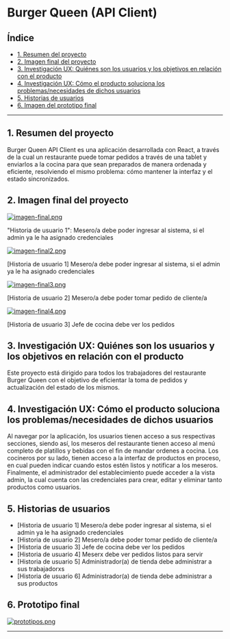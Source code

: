 # Burger Queen (API Client)

## Índice

* [1. Resumen del proyecto](1-resumen-del-proyecto)
* [2. Imagen final del proyecto](#2-imagen-final-del-proyecto)
* [3. Investigación UX: Quiénes son los usuarios y los objetivos en relación con el producto](#2-investigación-ux-quiénes-son-los-usuarios-y-los-objetivos-en-relación-con-el-producto)
* [4. Investigación UX: Cómo el producto soluciona los problemas/necesidades de dichos usuarios](#4-investigación-ux-cómo-el-producto-soluciona-los-problemasnecesidades-de-dichos-usuarios)
* [5. Historias de usuarios](#5-historias-de-usuarios)
* [6. Imagen del prototipo final](#6-imagen-del-prototipo-final)


***

## 1. Resumen del proyecto

Burger Queen API Client es una aplicación desarrollada con React, a través de la cual un restaurante puede tomar pedidos a través de una tablet y enviarlos a la cocina para que sean preparados de manera ordenada y eficiente, resolviendo el mismo problema: cómo mantener la interfaz y el estado sincronizados.

## 2. Imagen final del proyecto

[![imagen-final.png](https://i.postimg.cc/wvj6yzG6/imagen-final.png)](https://postimg.cc/gw19QCp5)

"Historia de usuario 1": Mesero/a debe poder ingresar al sistema, si el admin ya le ha asignado credenciales

[![imagen-final2.png](https://i.postimg.cc/Tw1629K1/imagen-final2.png)](https://postimg.cc/SXB5Dc7b)

[Historia de usuario 1] Mesero/a debe poder ingresar al sistema, si el admin ya le ha asignado credenciales

[![imagen-final3.png](https://i.postimg.cc/Dmkkg3B4/imagen-final3.png)](https://postimg.cc/30Bc8VM3)

[Historia de usuario 2] Mesero/a debe poder tomar pedido de cliente/a

[![imagen-final4.png](https://i.postimg.cc/1RLfTgdw/imagen-final4.png)](https://postimg.cc/DmPv4znw)

[Historia de usuario 3] Jefe de cocina debe ver los pedidos


## 3. Investigación UX: Quiénes son los usuarios y los objetivos en relación con el producto

Este proyecto está dirigido para todos los trabajadores del restaurante Burger Queen con el objetivo de eficientar la toma de pedidos y actualización del estado de los mismos.

## 4. Investigación UX: Cómo el producto soluciona los problemas/necesidades de dichos usuarios

Al navegar por la aplicación, los usuarios tienen acceso a sus respectivas secciones, siendo así, los meseros del restaurante tienen acceso al menú completo de platillos y bebidas con el fin de mandar ordenes a cocina. Los cocineros por su lado, tienen acceso a la interfaz de productos en proceso, en cual pueden indicar cuando estos estén listos y notificar a los meseros. Finalmente, el administrador del establecimiento puede acceder a la vista admin, la cual cuenta con las credenciales para crear, editar y eliminar tanto productos como usuarios.

## 5. Historias de usuarios

- [Historia de usuario 1] Mesero/a debe poder ingresar al sistema, si el admin ya le ha asignado credenciales
- [Historia de usuario 2] Mesero/a debe poder tomar pedido de cliente/a
- [Historia de usuario 3] Jefe de cocina debe ver los pedidos
- [Historia de usuario 4] Meserx debe ver pedidos listos para servir
- [Historia de usuario 5] Administrador(a) de tienda debe administrar a sus trabajadorxs
- [Historia de usuario 6] Administrador(a) de tienda debe administrar a sus productos


## 6. Prototipo final

[![prototipos.png](https://i.postimg.cc/rFrtFG4f/prototipos.png)](https://postimg.cc/Lnmsx1NP)



***
